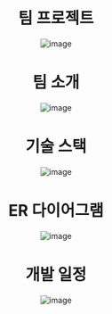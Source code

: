 <div align = "center">

#  팀 프로젝트
![image](https://github.com/kky6940/shoppingmall/assets/163812092/ea70079a-8151-4314-a2bf-bfb1442477d4)
   
# 팀 소개
![image](https://github.com/kky6940/shoppingmall/assets/163812092/7751414f-92d5-446c-97dc-745a1f392075)

# 기술 스택   
![image](https://github.com/kky6940/shoppingmall/assets/163812092/c227bc7c-afae-4872-9e54-ced09ff6e8db)

# ER 다이어그램
![image](https://github.com/kky6940/shoppingmall/assets/163812092/b72f2fc7-da15-4c9d-9058-21884a1f1a5f)

# 개발 일정
![image](https://github.com/kky6940/shoppingmall/assets/163812092/a0633aac-95bf-442a-9b8d-3f96bbc9a515)

</div>
